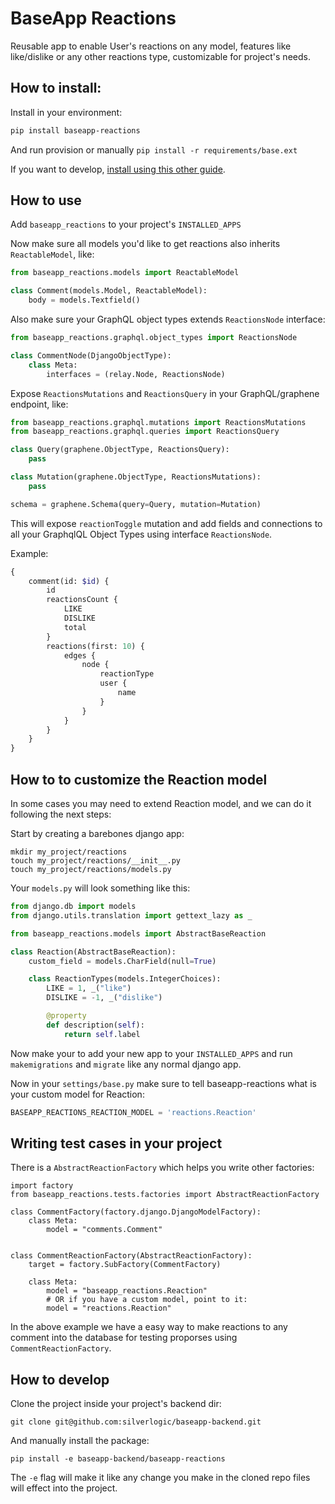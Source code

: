 # BaseApp Reactions

Reusable app to enable User's reactions on any model, features like like/dislike or any other reactions type, customizable for project's needs.

## How to install:

Install in your environment:

```bash
pip install baseapp-reactions
```

And run provision or manually `pip install -r requirements/base.ext`

If you want to develop, [install using this other guide](#how-to-develop).

## How to use

Add `baseapp_reactions` to your project's `INSTALLED_APPS`

Now make sure all models you'd like to get reactions also inherits `ReactableModel`, like:

```python
from baseapp_reactions.models import ReactableModel

class Comment(models.Model, ReactableModel):
    body = models.Textfield()
```

Also make sure your GraphQL object types extends `ReactionsNode` interface:

```python
from baseapp_reactions.graphql.object_types import ReactionsNode

class CommentNode(DjangoObjectType):
    class Meta:
        interfaces = (relay.Node, ReactionsNode)
```

Expose `ReactionsMutations` and `ReactionsQuery` in your GraphQL/graphene endpoint, like:

```python
from baseapp_reactions.graphql.mutations import ReactionsMutations
from baseapp_reactions.graphql.queries import ReactionsQuery

class Query(graphene.ObjectType, ReactionsQuery):
    pass

class Mutation(graphene.ObjectType, ReactionsMutations):
    pass

schema = graphene.Schema(query=Query, mutation=Mutation)
```

This will expose `reactionToggle` mutation and add fields and connections to all your GraphqlQL Object Types using interface `ReactionsNode`.

Example:

```graphql
{
    comment(id: $id) {
        id
        reactionsCount {
            LIKE
            DISLIKE
            total
        }
        reactions(first: 10) {
            edges {
                node {
                    reactionType
                    user {
                        name
                    }
                }
            }
        }
    }
}
```

## How to to customize the Reaction model

In some cases you may need to extend Reaction model, and we can do it following the next steps:

Start by creating a barebones django app:

```
mkdir my_project/reactions
touch my_project/reactions/__init__.py
touch my_project/reactions/models.py
```

Your `models.py` will look something like this:

```python
from django.db import models
from django.utils.translation import gettext_lazy as _

from baseapp_reactions.models import AbstractBaseReaction

class Reaction(AbstractBaseReaction):
    custom_field = models.CharField(null=True)

    class ReactionTypes(models.IntegerChoices):
        LIKE = 1, _("like")
        DISLIKE = -1, _("dislike")

        @property
        def description(self):
            return self.label
```

Now make your to add your new app to your `INSTALLED_APPS` and run `makemigrations` and `migrate` like any normal django app.

Now in your `settings/base.py` make sure to tell baseapp-reactions what is your custom model for Reaction:

```python
BASEAPP_REACTIONS_REACTION_MODEL = 'reactions.Reaction'
```

## Writing test cases in your project

There is a `AbstractReactionFactory` which helps you write other factories:

```
import factory
from baseapp_reactions.tests.factories import AbstractReactionFactory

class CommentFactory(factory.django.DjangoModelFactory):
    class Meta:
        model = "comments.Comment"


class CommentReactionFactory(AbstractReactionFactory):
    target = factory.SubFactory(CommentFactory)

    class Meta:
        model = "baseapp_reactions.Reaction"
        # OR if you have a custom model, point to it:
        model = "reactions.Reaction"
```

In the above example we have a easy way to make reactions to any comment into the database for testing proporses using `CommentReactionFactory`.

## How to develop

Clone the project inside your project's backend dir:

```
git clone git@github.com:silverlogic/baseapp-backend.git
```

And manually install the package:

```
pip install -e baseapp-backend/baseapp-reactions
```

The `-e` flag will make it like any change you make in the cloned repo files will effect into the project.